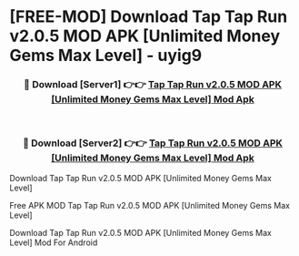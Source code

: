 # [FREE-MOD] Download Tap Tap Run v2.0.5 MOD APK [Unlimited Money Gems Max Level] - uyig9


<div align="center">
<h3>🔴 Download [Server1] 👉👉 <a href="https://apk-comot.site?title=Tap_Tap_Run_v2.0.5_MOD_APK_[Unlimited_Money_Gems_Max_Level]">Tap Tap Run v2.0.5 MOD APK [Unlimited Money Gems Max Level] Mod Apk</a></h3><br>

<h3>🔴 Download [Server2] 👉👉 <a href="https://apk-comot.site?title=Tap_Tap_Run_v2.0.5_MOD_APK_[Unlimited_Money_Gems_Max_Level]">Tap Tap Run v2.0.5 MOD APK [Unlimited Money Gems Max Level] Mod Apk</a></h3>
</div>



Download Tap Tap Run v2.0.5 MOD APK [Unlimited Money Gems Max Level] 

Free APK MOD Tap Tap Run v2.0.5 MOD APK [Unlimited Money Gems Max Level] 

Download Tap Tap Run v2.0.5 MOD APK [Unlimited Money Gems Max Level] Mod For Android
